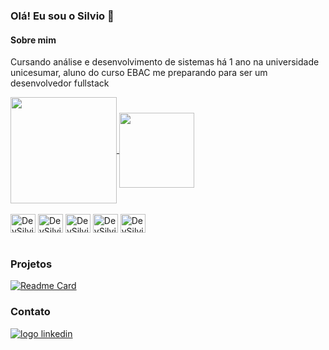 ### Olá! Eu sou o Silvio 👋

#### Sobre mim
Cursando análise e desenvolvimento de sistemas há 1 ano na universidade unicesumar, aluno do curso EBAC me preparando para ser um desenvolvedor fullstack


<a href="https://github.com/DevSilvio/github-readme-stats">
  <img height=170 align="center" src="https://github-readme-stats.vercel.app/api?username=DevSilvio&show_icons=true" />
</a>
<a href="https://github.com/DevSilvio/convoychat">
  <img height=120 align="center" src="https://github-readme-stats.vercel.app/api/top-langs?username=DevSilvio&layout=compact&langs_count=8&card_width=320" />
</a>

<div style="display: inline_block"><br>
  <img align="center" alt="DevSilvio-HTML" height="30" width="40" src="https://cdn.jsdelivr.net/gh/devicons/devicon@latest/icons/git/git-original.svg">
  <img align="center" alt="DevSilvio-HTML" height="30" width="40" src="https://cdn.jsdelivr.net/gh/devicons/devicon@latest/icons/html5/html5-original.svg">
  <img align="center" alt="DevSilvio-HTML" height="30" width="40" src="https://cdn.jsdelivr.net/gh/devicons/devicon@latest/icons/css3/css3-original.svg">
  <img align="center" alt="DevSilvio-HTML" height="30" width="40" src="https://cdn.jsdelivr.net/gh/devicons/devicon@latest/icons/javascript/javascript-original.svg">
  <img align="center" alt="DevSilvio-HTML" height="30" width="40" src="https://cdn.jsdelivr.net/gh/devicons/devicon@latest/icons/jquery/jquery-plain-wordmark.svg">
</div>

<br>

### Projetos

[![Readme Card](https://github-readme-stats.vercel.app/api/pin/?Devsilvio=anuraghazra&repo=github-readme-stats)](https://github.com/DevSilvio/ebac-modulo-jquery-atividade)

### Contato

<a href="https://www.linkedin.com/in/silvio-martins-48434b2a7/">
  <img alt="logo linkedin" src="https://img.shields.io/badge/LinkedIn-0077B5?style=for-the-badge&logo=linkedin&logoColor=white">
</a>
